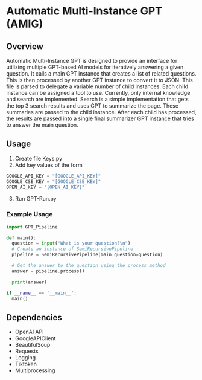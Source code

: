 # Automatic Multi-Instance GPT (AMIG)

## Overview

Automatic Multi-Instance GPT is designed to provide an interface for utilizing multiple GPT-based AI models for iteratively answering a given question. It calls a main GPT instance that creates a list of related questions. This is then processed by another GPT instance to convert it to JSON. This file is parsed to delegate a variable number of child instances. Each child instance can be assigned a tool to use. Currently, only internal knowledge and search are implemented. Search is a simple implementation that gets the top 3 search results and uses GPT to summarize the page. These summaries are passed to the child instance. After each child has processed, the results are passed into a single final summarizer GPT instance that tries to answer the main question.


## Usage

1. Create file Keys.py
2. Add key values of the form
```python
GOOGLE_API_KEY = "[GOOGLE_API_KEY]"
GOOGLE_CSE_KEY = "[GOOGLE_CSE_KEY]"
OPEN_AI_KEY = "[OPEN_AI_KEY]"
```
3. Run GPT-Run.py 

### Example Usage

```python
import GPT_Pipeline

def main():
  question = input("What is your question?\n")
  # Create an instance of SemiRecursivePipeline
  pipeline = SemiRecursivePipeline(main_question=question)

  # Get the answer to the question using the process method
  answer = pipeline.process()

  print(answer)

if __name__ == '__main__':
  main()

```

## Dependencies

- OpenAI API 
- GoogleAPIClient
- BeautifulSoup
- Requests
- Logging
- Tiktoken
- Multiprocessing
